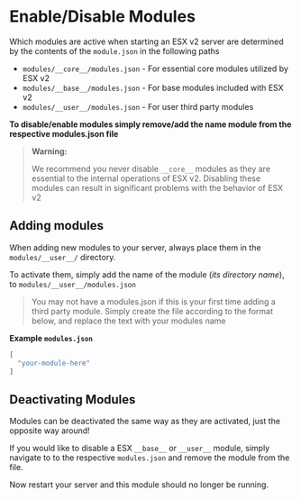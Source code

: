 # Enable/Disable Modules

Which modules are active when starting an ESX v2 server are determined by the
contents of the `module.json` in the following paths

* `modules/__core__/modules.json` - For essential core modules utilized by ESX v2
* `modules/__base__/modules.json` - For base modules included with ESX v2
* `modules/__user__/modules.json` - For user third party modules

**To disable/enable modules simply remove/add the name module
from the respective modules.json file**

> **Warning:**
>
> We recommend you never disable `__core__` modules as they are essential to the
> internal operations of ESX v2. Disabling these modules can result in significant
> problems with the behavior of ESX v2


## Adding modules

When adding new modules to your server, always place them in the `modules/__user__/`
directory.

To activate them, simply add the name of the module (*its directory name*),
to `modules/__user__/modules.json`

> You may not have a modules.json if this is your first time adding
> a third party module. Simply create the file according to the format below,
> and replace the text with your modules name
>
**Example `modules.json`**
```json
[
  "your-module-here"
]
```

## Deactivating Modules

Modules can be deactivated the same way as they are activated, just the
opposite way around!

If you would like to disable a ESX `__base__` or `__user__` module, simply navigate to
to the respective `modules.json`  and remove the module from the file.

Now restart your server and this module should no longer be running.
